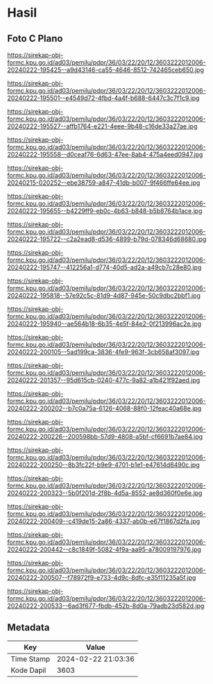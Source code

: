 # Hasil

## Foto C Plano

https://sirekap-obj-formc.kpu.go.id/ad03/pemilu/pdpr/36/03/22/20/12/3603222012006-20240222-195425--a9d43146-ca55-4646-8512-742465ceb650.jpg

https://sirekap-obj-formc.kpu.go.id/ad03/pemilu/pdpr/36/03/22/20/12/3603222012006-20240222-195501--e4549d72-4fbd-4a4f-b688-6447c3c7f1c9.jpg

https://sirekap-obj-formc.kpu.go.id/ad03/pemilu/pdpr/36/03/22/20/12/3603222012006-20240222-195527--affb1764-e221-4eee-9b48-c16de33a27ae.jpg

https://sirekap-obj-formc.kpu.go.id/ad03/pemilu/pdpr/36/03/22/20/12/3603222012006-20240222-195558--d0ceaf76-6d63-47ee-8ab4-475a4eed0947.jpg

https://sirekap-obj-formc.kpu.go.id/ad03/pemilu/pdpr/36/03/22/20/12/3603222012006-20240215-020252--ebe38759-a847-41db-b007-9f466ffe64ee.jpg

https://sirekap-obj-formc.kpu.go.id/ad03/pemilu/pdpr/36/03/22/20/12/3603222012006-20240222-195655--b4229ff9-eb0c-4b63-b848-b5b8764b1ace.jpg

https://sirekap-obj-formc.kpu.go.id/ad03/pemilu/pdpr/36/03/22/20/12/3603222012006-20240222-195722--c2a2ead8-d536-4899-b79d-078346d68680.jpg

https://sirekap-obj-formc.kpu.go.id/ad03/pemilu/pdpr/36/03/22/20/12/3603222012006-20240222-195747--412256a1-d774-40d5-ad2a-a49cb7c28e80.jpg

https://sirekap-obj-formc.kpu.go.id/ad03/pemilu/pdpr/36/03/22/20/12/3603222012006-20240222-195818--57e92c5c-81d9-4d87-945e-50c9dbc2bbf1.jpg

https://sirekap-obj-formc.kpu.go.id/ad03/pemilu/pdpr/36/03/22/20/12/3603222012006-20240222-195940--ae564b18-6b35-4e5f-84e2-0f213996ac2e.jpg

https://sirekap-obj-formc.kpu.go.id/ad03/pemilu/pdpr/36/03/22/20/12/3603222012006-20240222-200105--5ad199ca-3836-4fe9-963f-3cb658af3097.jpg

https://sirekap-obj-formc.kpu.go.id/ad03/pemilu/pdpr/36/03/22/20/12/3603222012006-20240222-201357--95d615cb-0240-477c-9a82-a1b421f92aed.jpg

https://sirekap-obj-formc.kpu.go.id/ad03/pemilu/pdpr/36/03/22/20/12/3603222012006-20240222-200202--b7c0a75a-6126-4068-88f0-12feac40a68e.jpg

https://sirekap-obj-formc.kpu.go.id/ad03/pemilu/pdpr/36/03/22/20/12/3603222012006-20240222-200226--200598bb-57d9-4808-a5bf-cf6691b7ae84.jpg

https://sirekap-obj-formc.kpu.go.id/ad03/pemilu/pdpr/36/03/22/20/12/3603222012006-20240222-200250--8b3fc22f-b9e9-4701-b1e1-e47614d6490c.jpg

https://sirekap-obj-formc.kpu.go.id/ad03/pemilu/pdpr/36/03/22/20/12/3603222012006-20240222-200323--5b0f201d-2f8b-4d5a-8552-ae8d360f0e6e.jpg

https://sirekap-obj-formc.kpu.go.id/ad03/pemilu/pdpr/36/03/22/20/12/3603222012006-20240222-200409--c419de15-2a86-4337-ab0b-e67f1867d2fa.jpg

https://sirekap-obj-formc.kpu.go.id/ad03/pemilu/pdpr/36/03/22/20/12/3603222012006-20240222-200442--c8c1849f-5082-4f9a-aa95-a78009197976.jpg

https://sirekap-obj-formc.kpu.go.id/ad03/pemilu/pdpr/36/03/22/20/12/3603222012006-20240222-200507--f78972f9-e733-4d9c-8dfc-e35f11235a5f.jpg

https://sirekap-obj-formc.kpu.go.id/ad03/pemilu/pdpr/36/03/22/20/12/3603222012006-20240222-200533--6ad3f677-fbdb-452b-8d0a-79adb23d582d.jpg


## Metadata

| Key        | Value               |
| ---------- | ------------------- |
| Time Stamp | 2024-02-22 21:03:36 |
| Kode Dapil | 3603                |



